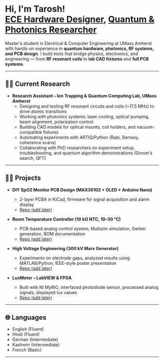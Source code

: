 <h1>Hi, I'm Tarosh! <br/>
<a href="https://github.com/Tarosh-Kuchroo">ECE Hardware Designer</a>, 
<a href="https://www.linkedin.com/in/tarosh-kuchroo/">Quantum & Photonics Researcher</a></h1>

Master’s student in Electrical & Computer Engineering at UMass Amherst with hands-on experience in **quantum hardware, photonics, RF systems, and PCB design**. I build tools that bridge physics, electronics, and engineering — from **RF resonant coils** to **lab CAD fixtures** and **full PCB systems**.

---

<h2>👨‍🔬 Current Research</h2>

- <b>Research Assistant – Ion Trapping & Quantum Computing Lab, UMass Amherst</b>  
  - Designing and testing RF resonant circuits and coils (~17.5 MHz) to drive atomic transitions  
  - Working with photonics systems: laser cooling, optical pumping, beam alignment, polarization control  
  - Building CAD models for optical mounts, coil holders, and vacuum-compatible fixtures  
  - Automating experiments with ARTIQ/Python (Rabi, Ramsey, coherence scans)  
  - Collaborating with PhD researchers on experiment setup, troubleshooting, and quantum algorithm demonstrations (Grover’s search, QFT)  

---

<h2>👨‍💻 Projects</h2>

- <b>DIY SpO2 Monitor PCB Design (MAX30102 + OLED + Arduino Nano)</b>  
  - 2-layer PCBA in KiCad, firmware for signal acquisition and alarm display    
  - <a href="https://github.com/Tarosh-Kuchroo/spo2-monitor">Repo (add later)</a>

- <b>Room Temperature Controller (10 kΩ NTC, 10–30 °C)</b>  
  - PCB-based analog control system, Multisim simulation, Gerber generation, BOM documentation   
  - <a href="https://github.com/Tarosh-Kuchroo/room-temp-controller">Repo (add later)</a>

- <b>High Voltage Engineering (300 kV Marx Generator)</b>  
  - Experiments on electrode gaps, analyzed results using MATLAB/Python, IEEE-style poster presentation    
  - <a href="https://github.com/Tarosh-Kuchroo/marx-generator">Repo (add later)</a>

- <b>LuxMeter – LabVIEW & FPGA</b>  
  - Built with NI MyRIO, interfaced photodiode sensor, processed analog signals, displayed lux values    
  - <a href="https://github.com/Tarosh-Kuchroo/luxmeter">Repo (add later)</a>

---

<h2>🌐 Languages</h2>

- English (Fluent)  
- Hindi (Fluent)  
- German (Intermediate)  
- Kashmiri (Intermediate)  
- French (Basic)  

---
